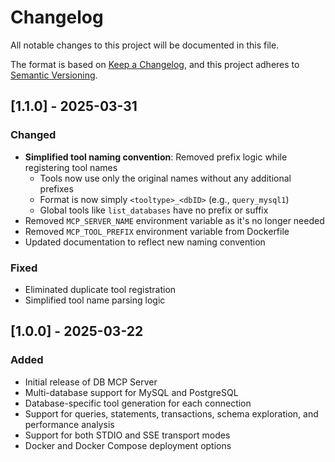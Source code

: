 # Changelog

All notable changes to this project will be documented in this file.

The format is based on [Keep a Changelog](https://keepachangelog.com/en/1.0.0/),
and this project adheres to [Semantic Versioning](https://semver.org/spec/v2.0.0.html).

## [1.1.0] - 2025-03-31

### Changed
- **Simplified tool naming convention**: Removed prefix logic while registering tool names
  - Tools now use only the original names without any additional prefixes
  - Format is now simply `<tooltype>_<dbID>` (e.g., `query_mysql1`)
  - Global tools like `list_databases` have no prefix or suffix
- Removed `MCP_SERVER_NAME` environment variable as it's no longer needed
- Removed `MCP_TOOL_PREFIX` environment variable from Dockerfile
- Updated documentation to reflect new naming convention

### Fixed
- Eliminated duplicate tool registration
- Simplified tool name parsing logic

## [1.0.0] - 2025-03-22

### Added
- Initial release of DB MCP Server
- Multi-database support for MySQL and PostgreSQL
- Database-specific tool generation for each connection
- Support for queries, statements, transactions, schema exploration, and performance analysis
- Support for both STDIO and SSE transport modes
- Docker and Docker Compose deployment options 